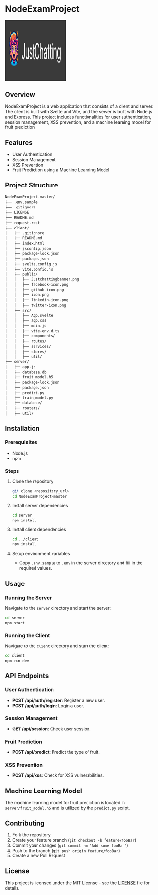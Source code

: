 
# NodeExamProject

<img src="client/public/Justchattingbanner.png" alt="Description of image" width="200" height="200">


## Overview
NodeExamProject is a web application that consists of a client and server. The client is built with Svelte and Vite, and the server is built with Node.js and Express. This project includes functionalities for user authentication, session management, XSS prevention, and a machine learning model for fruit prediction.

## Features
- User Authentication
- Session Management
- XSS Prevention
- Fruit Prediction using a Machine Learning Model

## Project Structure
```markdown
NodeExamProject-master/
├── .env.sample
├── .gitignore
├── LICENSE
├── README.md
├── request.rest
├── client/
│   ├── .gitignore
│   ├── README.md
│   ├── index.html
│   ├── jsconfig.json
│   ├── package-lock.json
│   ├── package.json
│   ├── svelte.config.js
│   ├── vite.config.js
│   ├── public/
│   │   ├── Justchattingbanner.png
│   │   ├── facebook-icon.png
│   │   ├── github-icon.png
│   │   ├── icon.png
│   │   ├── linkedin-icon.png
│   │   ├── twitter-icon.png
│   ├── src/
│   │   ├── App.svelte
│   │   ├── app.css
│   │   ├── main.js
│   │   ├── vite-env.d.ts
│   │   ├── components/
│   │   ├── routes/
│   │   ├── services/
│   │   ├── stores/
│   │   ├── util/
├── server/
│   ├── app.js
│   ├── database.db
│   ├── fruit_model.h5
│   ├── package-lock.json
│   ├── package.json
│   ├── predict.py
│   ├── train_model.py
│   ├── database/
│   ├── routers/
│   ├── util/
```

## Installation

### Prerequisites
- Node.js
- npm

### Steps
1. Clone the repository
    ```sh
    git clone <repository_url>
    cd NodeExamProject-master
    ```

2. Install server dependencies
    ```sh
    cd server
    npm install
    ```

3. Install client dependencies
    ```sh
    cd ../client
    npm install
    ```

4. Setup environment variables
    - Copy `.env.sample` to `.env` in the server directory and fill in the required values.

## Usage

### Running the Server
Navigate to the `server` directory and start the server:
```sh
cd server
npm start
```

### Running the Client
Navigate to the `client` directory and start the client:
```sh
cd client
npm run dev
```

## API Endpoints

### User Authentication
- **POST /api/auth/register**: Register a new user.
- **POST /api/auth/login**: Login a user.

### Session Management
- **GET /api/session**: Check user session.

### Fruit Prediction
- **POST /api/predict**: Predict the type of fruit.

### XSS Prevention
- **POST /api/xss**: Check for XSS vulnerabilities.

## Machine Learning Model
The machine learning model for fruit prediction is located in `server/fruit_model.h5` and is utilized by the `predict.py` script.

## Contributing
1. Fork the repository
2. Create your feature branch (`git checkout -b feature/fooBar`)
3. Commit your changes (`git commit -m 'Add some fooBar'`)
4. Push to the branch (`git push origin feature/fooBar`)
5. Create a new Pull Request

## License
This project is licensed under the MIT License - see the [LICENSE](LICENSE) file for details.

